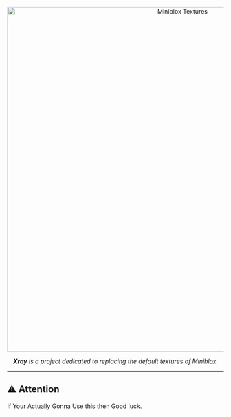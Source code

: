 <p align="center">
  <img src="b2b_logo.png" alt="Miniblox Textures" width="800" />
</p>
<p align="center">
  <em><b>Xray</b> is a project dedicated to replacing the default textures of Miniblox.</em>
</p>

---

## ⚠️ **Attention**

If Your Actually Gonna Use this then Good luck.


